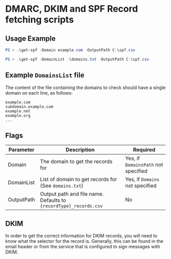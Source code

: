 # DMARC, DKIM and SPF Record fetching scripts

## Usage Example

```powershell
PS > .\get-spf -Domain example.com -OutputPath C:\spf.csv
```

```powershell
PS > .\get-spf -DomainList .\domains.txt -OutputPath C:\spf.csv
```

## Example `DomainsList` file
The content of the file containing the domains to check should have a single domain on each line, as follows:
```
example.com
subdomain.example.com
example.net
example.org
...
```

## Flags

|Parameter|Description|Required|
|---------|-----------|--------|
|Domain|The domain to get the records for|Yes, if `DomainsPath` not specified|  
|DomainList|List of domain to get records for (See `domains.txt`)|Yes, if `Domains` not specified|
|OutputPath|Output path and file name. Defaults to `{recordType}_records.csv`|No|

## DKIM
In order to get the correct information for DKIM records, you will need to know what the selector for the record is. Generally, this can be found in the email header or from the service that is configured to sign messages with DKIM.

